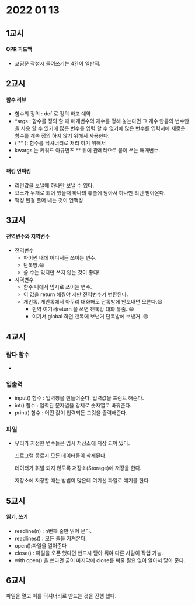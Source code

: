 # 2022 01 13

## 1교시

#### OPR 피드백

- 코딩문 작성시 들여쓰기는 4칸이 일반적.



## 2교시

#### 함수 리뷰

- 함수의 정의 : def 로 정의 하고 예약
- *args : 함수를 정의 할 때 매개변수의 개수를 정해 놓는다면 그 개수 만큼의 변수만을 사용 할 수 있기에 많은 변수를 입력 할 수 없기에 많은 변수를 입력시에 새로운 함수를 계속 정의 하지 않기 위해서 사용한다.
- ( ** ): 함수를 딕셔너리로 처리 하기 위해서
- kwargs 는 키워드 아규먼츠 ** 뒤에 관례적으로 붙여 쓰는 매개변수.
- 



#### 팩킹 언팩킹

- 리턴값을 보낼때 하나만 보낼 수 있다.
- 요소가 두개로 되어 있을때 하나의 튜플에 담아서 하나만 리턴 받아온다.
- 팩킹 된걸 풀어 내는 것이 언팩킹



## 3교시

#### 전역변수와 지역변수

- 전역변수
  - 파이썬 내에 어디서든 쓰이는 변수.
  - 단톡방.:smile:
  - 쓸 수는 있지만 쓰지 않는 것이 좋다!
- 지역변수
  - 함수 내에서 임시로 쓰이는 변수.
  - 이 값을 return 해줘야 지만 전역변수가 변환된다.
  - 개인톡. 개인톡에서 아무리 대화해도 단톡방에 안보내면 모른다.:smile:
    - 만약 여기서return 을 쓰면 갠톡방 대화 유출..:smile:
    - 여기서 global 하면 갠톡에 보낸거 단톡방에 보낸거..:smile:



## 4교시

### 람다 함수

- 

### 입출력

- input() 함수 : 입력창을 만들어준다. 입력값을 프린트 해준다.
- int() 함수 : 입력된 문자열을 강제로 숫자열로 바꿔준다.
- print() 함수 : 어떤 값이 입력되든 그것을 출력해준다.



### 파일

- 우리가 지정한 변수들은 임시 저장소에 저장 되어 있다.

  프로그램 종료시 모든 데이터들이 삭제된다.

  데이터가 휘발 되지 않도록 저장소(Storage)에 저장을 한다.

  저장소에 저장할 때는 방법이 많은데 여기선 파일로 얘기를 한다.



## 5교시

#### 읽기, 쓰기

- readline(n) : n번째 줄만 읽어 온다.
- readlines() : 모든 줄을 가져온다.
- open():파일을 열어준다
- close() : 파일을 오픈 했다면 반드시 닫아 줘야 다른 사람이 작업 가능.
- with open() 을 쓴다면 굳이 마지막에 close를 써줄 필요 없이 알아서 닫아 준다.



## 6교시

파일을 열고 이를 딕셔너리로 만드는 것을 진행 했다.